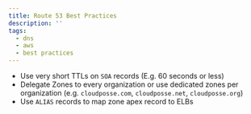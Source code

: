 ```yaml
---
title: Route 53 Best Practices
description: ''
tags:
  - dns
  - aws
  - best practices
---
```


- Use very short TTLs on `SOA` records (E.g. 60 seconds or less)
- Delegate Zones to every organization or use dedicated zones per organization (e.g. `cloudposse.com`, `cloudposse.net`, `cloudposse.org`)
- Use `ALIAS` records to map zone apex record to ELBs
